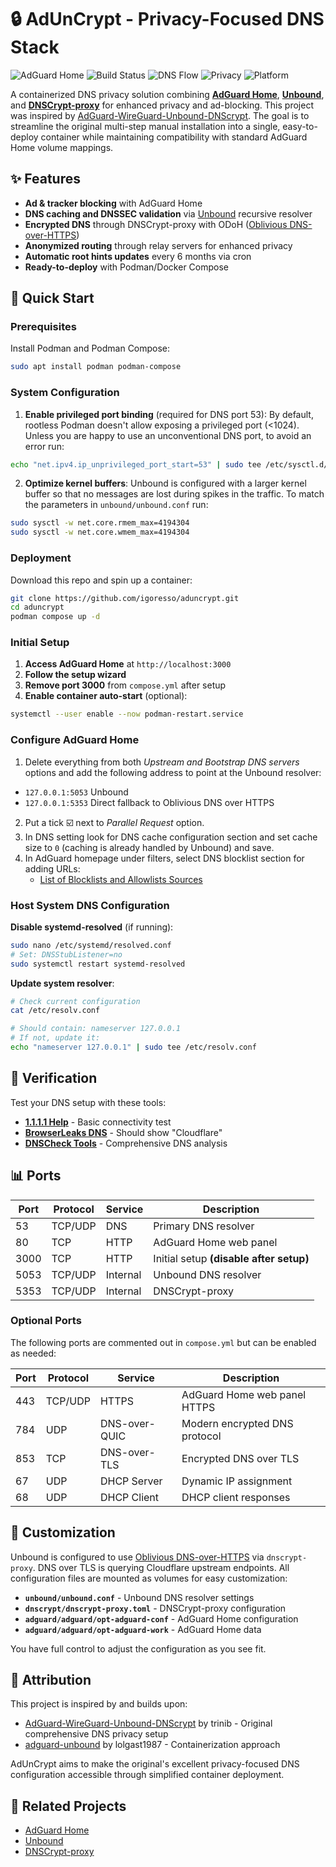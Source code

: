 # 🔒 AdUnCrypt - Privacy-Focused DNS Stack

![AdGuard Home](https://img.shields.io/badge/AdGuard%20Home-v0.107.63-green?logo=adguard)
![Build Status](https://img.shields.io/github/actions/workflow/status/igoresso/aduncrypt/publish.yml?branch=master&label=Build&logo=github)
![DNS Flow](https://img.shields.io/badge/DNS%20Flow-AdGuard%20→%20Unbound%20→%20DNSCrypt-blue)
![Privacy](https://img.shields.io/badge/Privacy-ODoH%20Enabled-green)
![Platform](https://img.shields.io/badge/Platform-Raspberry%20Pi%20Ready-orange)

A containerized DNS privacy solution combining [**AdGuard Home**](https://github.com/AdguardTeam/AdGuardHome), [**Unbound**](https://nlnetlabs.nl/projects/unbound/about/), and [**DNSCrypt-proxy**](https://github.com/DNSCrypt/dnscrypt-proxy) for enhanced privacy and ad-blocking. This project was inspired by [AdGuard-WireGuard-Unbound-DNScrypt](https://github.com/trinib/AdGuard-WireGuard-Unbound-DNScrypt). The goal is to streamline the original multi-step manual installation into a single, easy-to-deploy container while maintaining compatibility with standard AdGuard Home volume mappings.

## ✨ Features

- **Ad & tracker blocking** with AdGuard Home
- **DNS caching and DNSSEC validation** via [Unbound](https://nlnetlabs.nl/projects/unbound/about/) recursive resolver
- **Encrypted DNS** through DNSCrypt-proxy with ODoH ([Oblivious DNS-over-HTTPS](https://github.com/DNSCrypt/dnscrypt-proxy/wiki/Oblivious-DoH))
- **Anonymized routing** through relay servers for enhanced privacy
- **Automatic root hints updates** every 6 months via cron
- **Ready-to-deploy** with Podman/Docker Compose

## 🚀 Quick Start

### Prerequisites

Install Podman and Podman Compose:

```bash
sudo apt install podman podman-compose
```

### System Configuration

1. **Enable privileged port binding** (required for DNS port 53):
   By default, rootless Podman doesn't allow exposing a privileged port (<1024). Unless you are happy to use an unconventional DNS port, to avoid an error run:

```bash
echo "net.ipv4.ip_unprivileged_port_start=53" | sudo tee /etc/sysctl.d/20-dns-privileged-port.conf
```

2. **Optimize kernel buffers**:
   Unbound is configured with a larger kernel buffer so that no messages are lost during spikes in the traffic. To match the parameters in `unbound/unbound.conf` run:

```bash
sudo sysctl -w net.core.rmem_max=4194304
sudo sysctl -w net.core.wmem_max=4194304
```

### Deployment

Download this repo and spin up a container:

```bash
git clone https://github.com/igoresso/aduncrypt.git
cd aduncrypt
podman compose up -d
```

### Initial Setup

1. **Access AdGuard Home** at `http://localhost:3000`
2. **Follow the setup wizard**
3. **Remove port 3000** from `compose.yml` after setup
4. **Enable container auto-start** (optional):

```bash
systemctl --user enable --now podman-restart.service
```

### Configure AdGuard Home

1. Delete everything from both _Upstream and Bootstrap DNS servers_ options and add the following address to point at the Unbound resolver:

- `127.0.0.1:5053` Unbound
- `127.0.0.1:5353` Direct fallback to Oblivious DNS over HTTPS

2. Put a tick ☑️ next to _Parallel Request_ option.
3. In DNS setting look for DNS cache configuration section and set cache size to `0` (caching is already handled by Unbound) and save.
4. In AdGuard homepage under filters, select DNS blocklist section for adding URLs:
   - [List of Blocklists and Allowlists Sources](https://github.com/T145/black-mirror/blob/master/dist/SOURCES.md)

### Host System DNS Configuration

**Disable systemd-resolved** (if running):

```bash
sudo nano /etc/systemd/resolved.conf
# Set: DNSStubListener=no
sudo systemctl restart systemd-resolved
```

**Update system resolver**:

```bash
# Check current configuration
cat /etc/resolv.conf

# Should contain: nameserver 127.0.0.1
# If not, update it:
echo "nameserver 127.0.0.1" | sudo tee /etc/resolv.conf
```

## 🧪 Verification

Test your DNS setup with these tools:

- **[1.1.1.1 Help](https://1.1.1.1/help)** - Basic connectivity test
- **[BrowserLeaks DNS](https://browserleaks.com/dns)** - Should show "Cloudflare"
- **[DNSCheck Tools](https://dnscheck.tools/)** - Comprehensive DNS analysis

## 📊 Ports

| Port | Protocol | Service  | Description                             |
| ---- | -------- | -------- | --------------------------------------- |
| 53   | TCP/UDP  | DNS      | Primary DNS resolver                    |
| 80   | TCP      | HTTP     | AdGuard Home web panel                  |
| 3000 | TCP      | HTTP     | Initial setup **(disable after setup)** |
| 5053 | TCP/UDP  | Internal | Unbound DNS resolver                    |
| 5353 | TCP/UDP  | Internal | DNSCrypt-proxy                          |

### Optional Ports

The following ports are commented out in `compose.yml` but can be enabled as needed:

| Port | Protocol | Service       | Description                   |
| ---- | -------- | ------------- | ----------------------------- |
| 443  | TCP/UDP  | HTTPS         | AdGuard Home web panel HTTPS  |
| 784  | UDP      | DNS-over-QUIC | Modern encrypted DNS protocol |
| 853  | TCP      | DNS-over-TLS  | Encrypted DNS over TLS        |
| 67   | UDP      | DHCP Server   | Dynamic IP assignment         |
| 68   | UDP      | DHCP Client   | DHCP client responses         |

## 🔧 Customization

Unbound is configured to use [Oblivious DNS-over-HTTPS](https://github.com/DNSCrypt/dnscrypt-proxy/wiki/Oblivious-DoH) via `dnscrypt-proxy`. DNS over TLS is querying Cloudflare upstream endpoints. All configuration files are mounted as volumes for easy customization:

- **`unbound/unbound.conf`** - Unbound DNS resolver settings
- **`dnscrypt/dnscrypt-proxy.toml`** - DNSCrypt-proxy configuration
- **`adguard/adguard/opt-adguard-conf`** - AdGuard Home configuration
- **`adguard/adguard/opt-adguard-work`** - AdGuard Home data

You have full control to adjust the configuration as you see fit.

## 📝 Attribution

This project is inspired by and builds upon:

- [AdGuard-WireGuard-Unbound-DNScrypt](https://github.com/trinib/AdGuard-WireGuard-Unbound-DNScrypt) by trinib - Original comprehensive DNS privacy setup
- [adguard-unbound](https://github.com/lolgast1987/adguard-unbound) by lolgast1987 - Containerization approach

AdUnCrypt aims to make the original's excellent privacy-focused DNS configuration accessible through simplified container deployment.

## 🔗 Related Projects

- [AdGuard Home](https://github.com/AdguardTeam/AdGuardHome)
- [Unbound](https://nlnetlabs.nl/projects/unbound/about/)
- [DNSCrypt-proxy](https://github.com/DNSCrypt/dnscrypt-proxy)
